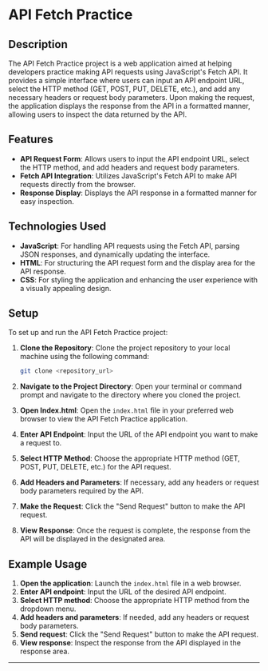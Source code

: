 # API Fetch Practice

## Description

The API Fetch Practice project is a web application aimed at helping developers practice making API requests using JavaScript's Fetch API. It provides a simple interface where users can input an API endpoint URL, select the HTTP method (GET, POST, PUT, DELETE, etc.), and add any necessary headers or request body parameters. Upon making the request, the application displays the response from the API in a formatted manner, allowing users to inspect the data returned by the API.

## Features

- **API Request Form**: Allows users to input the API endpoint URL, select the HTTP method, and add headers and request body parameters.
- **Fetch API Integration**: Utilizes JavaScript's Fetch API to make API requests directly from the browser.
- **Response Display**: Displays the API response in a formatted manner for easy inspection.

## Technologies Used

- **JavaScript**: For handling API requests using the Fetch API, parsing JSON responses, and dynamically updating the interface.
- **HTML**: For structuring the API request form and the display area for the API response.
- **CSS**: For styling the application and enhancing the user experience with a visually appealing design.

## Setup

To set up and run the API Fetch Practice project:

1. **Clone the Repository**: Clone the project repository to your local machine using the following command:

   ```bash
   git clone <repository_url>
   ```

2. **Navigate to the Project Directory**: Open your terminal or command prompt and navigate to the directory where you cloned the project.

3. **Open Index.html**: Open the `index.html` file in your preferred web browser to view the API Fetch Practice application.

4. **Enter API Endpoint**: Input the URL of the API endpoint you want to make a request to.

5. **Select HTTP Method**: Choose the appropriate HTTP method (GET, POST, PUT, DELETE, etc.) for the API request.

6. **Add Headers and Parameters**: If necessary, add any headers or request body parameters required by the API.

7. **Make the Request**: Click the "Send Request" button to make the API request.

8. **View Response**: Once the request is complete, the response from the API will be displayed in the designated area.

## Example Usage

1. **Open the application**: Launch the `index.html` file in a web browser.
2. **Enter API endpoint**: Input the URL of the desired API endpoint.
3. **Select HTTP method**: Choose the appropriate HTTP method from the dropdown menu.
4. **Add headers and parameters**: If needed, add any headers or request body parameters.
5. **Send request**: Click the "Send Request" button to make the API request.
6. **View response**: Inspect the response from the API displayed in the response area.

---
